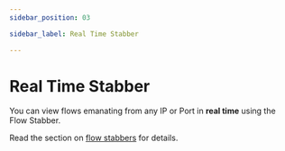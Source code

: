 ```yaml
---
sidebar_position: 03

sidebar_label: Real Time Stabber

---
```


# Real Time Stabber

You can view flows emanating from any IP or Port in **real time** using
the Flow Stabber.

Read the section on [flow stabbers](/docs/ug/cg/stabber) for details.
